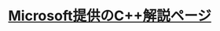 # [Microsoft提供のC++解説ページ](https://learn.microsoft.com/ja-jp/cpp/cpp/cpp-language-reference?view=msvc-170)


